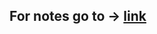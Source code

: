 ## For notes go to -> [link](https://github.com/SANJAY-NT/VTU-7thSem-18thScheme-Textbooks/tree/main/Notes)
